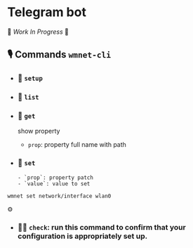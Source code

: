 # Telegram bot

🚧 _Work In Progress_ 🚧

## 🎙️ Commands `wmnet-cli`

- ### 🔩 `setup`

- ### 🔩 `list`

- ### 🔬️ `get`
  show property
  - `prop`: property full name with path

* ### 🔧 `set`

      - `prop`: property patch
      - `value`: value to set

```
wmnet set network/interface wlan0
```

⚙

- ### 🕵️‍♀️ `check`: run this command to confirm that your configuration is appropriately set up.